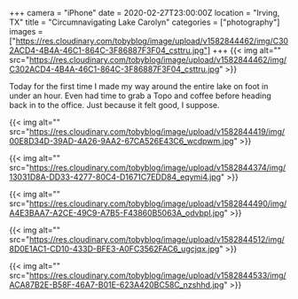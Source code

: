 +++
camera = "iPhone"
date = 2020-02-27T23:00:00Z
location = "Irving, TX"
title = "Circumnavigating Lake Carolyn"
categories = ["photography"]
images = ["https://res.cloudinary.com/tobyblog/image/upload/v1582844462/img/C302ACD4-4B4A-46C1-864C-3F86887F3F04_csttru.jpg"]
+++
{{< img alt="" src="https://res.cloudinary.com/tobyblog/image/upload/v1582844462/img/C302ACD4-4B4A-46C1-864C-3F86887F3F04_csttru.jpg" >}}
<!--more-->
Today for the first time I made my way around the entire lake on foot in under an hour. Even had time to grab a Topo and coffee before heading back in to the office. Just because it felt good, I suppose. 
  
{{< img alt="" src="https://res.cloudinary.com/tobyblog/image/upload/v1582844419/img/00E8D34D-39AD-4A26-9AA2-67CA526E43C6_wcdpwm.jpg" >}}

  
{{< img alt="" src="https://res.cloudinary.com/tobyblog/image/upload/v1582844374/img/13031D8A-DD33-4277-80C4-D1671C7EDD84_eqymi4.jpg" >}}

{{< img alt="" src="https://res.cloudinary.com/tobyblog/image/upload/v1582844490/img/A4E3BAA7-A2CE-49C9-A7B5-F43860B5063A_odvbpl.jpg" >}}

{{< img alt="" src="https://res.cloudinary.com/tobyblog/image/upload/v1582844512/img/8D0E1AC1-CD10-433D-BFE3-A0FC3562FAC6_ugcjqx.jpg" >}}

{{< img alt="" src="https://res.cloudinary.com/tobyblog/image/upload/v1582844533/img/ACA87B2E-B58F-46A7-B01E-623A420BC58C_nzshhd.jpg" >}}